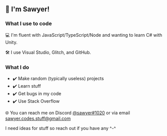 ## 👋 I'm Sawyer!

### What I use to code
:computer: I'm fluent with JavaScript/TypeScript/Node and wanting to learn C# with Unity.

:hammer_and_wrench: I use Visual Studio, Glitch, and GitHub.

### What I do
- ✔️ Make random (typically useless) projects
- ✔️ Learn stuff
- ✔️ Get bugs in my code
- ✔️ Use Stack Overflow

:globe_with_meridians: You can reach me on Discord <a href="#">@sawyer#1020</a> or via email <a href="#">sawyer.codes.stuff@gmail.com</a>

I need ideas for stuff so reach out if you have any ^-^

